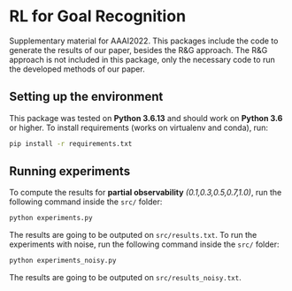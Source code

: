 # RL for Goal Recognition
Supplementary material for AAAI2022. This packages include the code to generate the results of our paper, besides the R&G approach. The R&G approach is not included in this package, only the necessary code to run the developed methods of our paper.

## Setting up the environment
This package was tested on **Python 3.6.13** and should work on **Python 3.6** or higher.
To install requirements (works on virtualenv and conda), run:
```zsh
pip install -r requirements.txt
```
## Running experiments
To compute the results for **partial observability** *(0.1,0.3,0.5,0.7,1.0)*, run the following command inside the ```src/``` folder:

```zsh
python experiments.py
```
The results are going to be outputed on ```src/results.txt```.
To run the experiments with noise, run the following command inside the ```src/``` folder:

```zsh
python experiments_noisy.py
```
The results are going to be outputed on ```src/results_noisy.txt```.